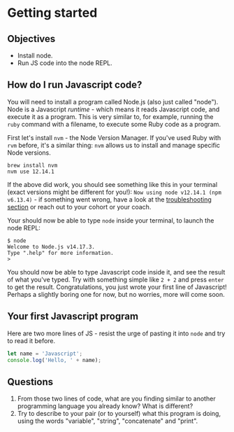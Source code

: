 # Getting started

## Objectives

 * Install node.
 * Run JS code into the node REPL.

## How do I run Javascript code?

You will need to install a program called Node.js (also just called "node"). Node is a Javascript *runtime* - which means it reads Javascript code, and execute it as a program. This is very similar to, for example, running the `ruby` command with a filename, to execute some Ruby code as a program.

First let's install `nvm` - the Node Version Manager. If you've used Ruby with `rvm` before, it's a similar thing: `nvm` allows us to install and manage specific Node versions. 

```
brew install nvm
nvm use 12.14.1
```

If the above did work, you should see something like this in your terminal (exact versions might be different for you!): `Now using node v12.14.1 (npm v6.13.4)` - if something went wrong, have a look at the [troubleshooting section](https://github.com/nvm-sh/nvm#troubleshooting-on-macos) or reach out to your cohort or your coach.

Your should now be able to type `node` inside your terminal, to launch the node REPL: 
```
$ node
Welcome to Node.js v14.17.3.
Type ".help" for more information.
> 
```

You should now be able to type Javascript code inside it, and see the result of what you've typed. Try with something simple like `2 + 2` and press `enter` to get the result. Congratulations, you just wrote your first line of Javascript! Perhaps a slightly boring one for now, but no worries, more will come soon.

## Your first Javascript program

Here are two more lines of JS - resist the urge of pasting it into `node` and try to read it before.

```javascript
let name = 'Javascript';
console.log('Hello, ' + name);
```

## Questions

1. From those two lines of code, what are you finding similar to another programming language you already know? What is different?
2. Try to describe to your pair (or to yourself) what this program is doing, using the words "variable", "string", "concatenate" and "print".
